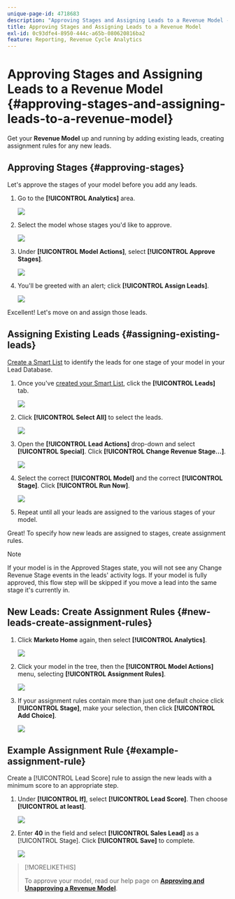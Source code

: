 ```yaml
---
unique-page-id: 4718683
description: "Approving Stages and Assigning Leads to a Revenue Model - Marketo Docs - Product Documentation"
title: Approving Stages and Assigning Leads to a Revenue Model
exl-id: 0c93dfe4-8950-444c-a65b-080620816ba2
feature: Reporting, Revenue Cycle Analytics
---
```

# Approving Stages and Assigning Leads to a Revenue Model {#approving-stages-and-assigning-leads-to-a-revenue-model}

Get your **Revenue Model** up and running by adding existing leads, creating assignment rules for any new leads.

## Approving Stages {#approving-stages}

Let's approve the stages of your model before you add any leads.

1. Go to the **[!UICONTROL Analytics]** area.

   ![](assets/image2015-4-28-17-3a8-3a8.png)

1. Select the model whose stages you'd like to approve.

   ![](assets/image2015-4-28-17-3a10-3a3.png)

1. Under **[!UICONTROL Model Actions]**, select **[!UICONTROL Approve Stages]**.

   ![](assets/image2015-4-28-17-3a12-3a37.png)

1. You'll be greeted with an alert; click **[!UICONTROL Assign Leads]**.

   ![](assets/image2015-4-28-17-3a5-3a39.png)

Excellent! Let's move on and assign those leads.

## Assigning Existing Leads {#assigning-existing-leads}

[Create a Smart List](/help/marketo/product-docs/core-marketo-concepts/smart-lists-and-static-lists/creating-a-smart-list/create-a-smart-list.md) to identify the leads for one stage of your model in your Lead Database.

1. Once you've [created your Smart List](/help/marketo/product-docs/core-marketo-concepts/smart-lists-and-static-lists/creating-a-smart-list/create-a-smart-list.md), click the **[!UICONTROL Leads]** tab.

   ![](assets/image2015-4-29-11-3a37-3a30.png)

1. Click **[!UICONTROL Select All]** to select the leads.

   ![](assets/image2015-4-29-11-3a39-3a39.png)

1. Open the **[!UICONTROL Lead Actions]** drop-down and select **[!UICONTROL Special]**. Click **[!UICONTROL Change Revenue Stage...]**.

   ![](assets/image2015-4-29-11-3a40-3a38.png)

1. Select the correct **[!UICONTROL Model]** and the correct **[!UICONTROL Stage]**. Click **[!UICONTROL Run Now]**.

   ![](assets/image2015-4-29-11-3a43-3a41.png)

1. Repeat until all your leads are assigned to the various stages of your model.

Great! To specify how new leads are assigned to stages, create assignment rules.

>[!NOTE]
>
>If your model is in the Approved Stages state, you will not see any Change Revenue Stage events in the leads' activity logs. If your model is fully approved, this flow step will be skipped if you move a lead into the same stage it's currently in.

## New Leads: Create Assignment Rules  {#new-leads-create-assignment-rules}

1. Click **Marketo Home** again, then select **[!UICONTROL Analytics]**.

   ![](assets/image2015-4-28-17-3a8-3a8.png)

1. Click your model in the tree, then the **[!UICONTROL Model Actions]** menu, selecting **[!UICONTROL Assignment Rules]**.

   ![](assets/image2015-4-29-11-3a52-3a17.png)

1. If your assignment rules contain more than just one default choice click **[!UICONTROL Stage]**, make your selection, then click **[!UICONTROL Add Choice]**.

   ![](assets/image2015-4-29-12-3a5-3a46.png)

## Example Assignment Rule {#example-assignment-rule}

Create a [!UICONTROL Lead Score] rule to assign the new leads with a minimum score to an appropriate step.

1. Under **[!UICONTROL If]**, select **[!UICONTROL Lead Score]**. Then choose **[!UICONTROL at least]**.

   ![](assets/image2015-4-29-13-3a27-3a8.png)

1. Enter **40** in the field and select **[!UICONTROL Sales Lead]** as a [!UICONTROL Stage]. Click **[!UICONTROL Save]** to complete.

   ![](assets/image2015-4-29-14-3a4-3a23.png)

>[!MORELIKETHIS]
>
>To approve your model, read our help page on **[Approving and Unapproving a Revenue Model](/help/marketo/product-docs/reporting/revenue-cycle-analytics/revenue-cycle-models/approve-unapprove-a-revenue-model.md)**.
